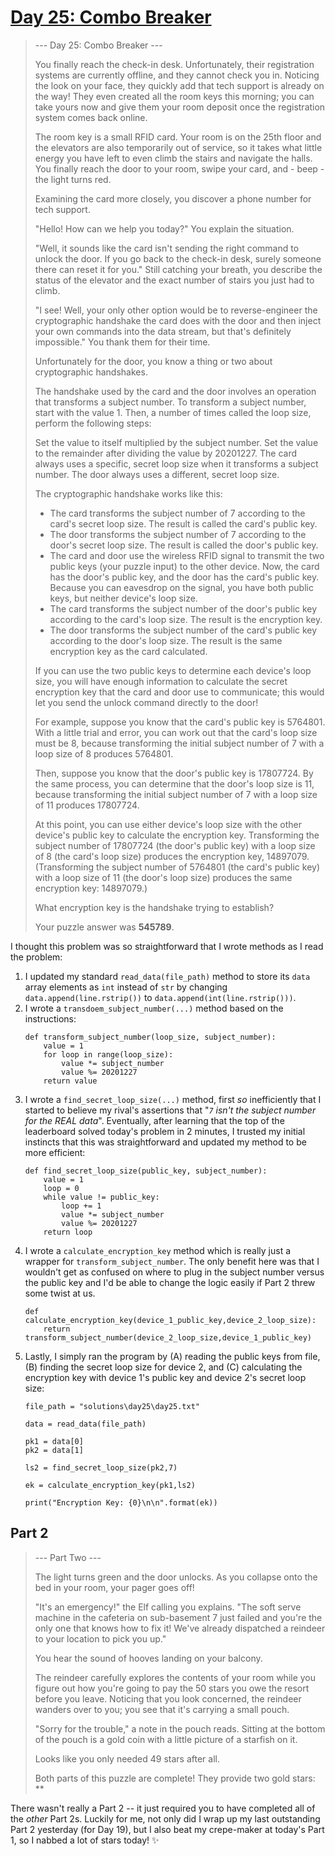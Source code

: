# [Day 25: Combo Breaker](https://adventofcode.com/2020/day/25)
>--- Day 25: Combo Breaker ---
>
>You finally reach the check-in desk. Unfortunately, their registration systems are currently offline, and they cannot check you in. Noticing the look on your face, they quickly add that tech support is already on the way! They even created all the room keys this morning; you can take yours now and give them your room deposit once the registration system comes back online.
>
>The room key is a small RFID card. Your room is on the 25th floor and the elevators are also temporarily out of service, so it takes what little energy you have left to even climb the stairs and navigate the halls. You finally reach the door to your room, swipe your card, and - beep - the light turns red.
>
>Examining the card more closely, you discover a phone number for tech support.
>
>"Hello! How can we help you today?" You explain the situation.
>
>"Well, it sounds like the card isn't sending the right command to unlock the door. If you go back to the check-in desk, surely someone there can reset it for you." Still catching your breath, you describe the status of the elevator and the exact number of stairs you just had to climb.
>
>"I see! Well, your only other option would be to reverse-engineer the cryptographic handshake the card does with the door and then inject your own commands into the data stream, but that's definitely impossible." You thank them for their time.
>
>Unfortunately for the door, you know a thing or two about cryptographic handshakes.
>
>The handshake used by the card and the door involves an operation that transforms a subject number. To transform a subject number, start with the value 1. Then, a number of times called the loop size, perform the following steps:
>
>Set the value to itself multiplied by the subject number.
>Set the value to the remainder after dividing the value by 20201227.
>The card always uses a specific, secret loop size when it transforms a subject number. The door always uses a different, secret loop size.
>
>The cryptographic handshake works like this:
>
>- The card transforms the subject number of 7 according to the card's secret loop size. The result is called the card's public key.
>- The door transforms the subject number of 7 according to the door's secret loop size. The result is called the door's public key.
>- The card and door use the wireless RFID signal to transmit the two public keys (your puzzle input) to the other device. Now, the card has the door's public key, and the door has the card's public key. Because you can eavesdrop on the signal, you have both public keys, but neither device's loop size.
>- The card transforms the subject number of the door's public key according to the card's loop size. The result is the encryption key.
>- The door transforms the subject number of the card's public key according to the door's loop size. The result is the same encryption key as the card calculated.
>
>If you can use the two public keys to determine each device's loop size, you will have enough information to calculate the secret encryption key that the card and door use to communicate; this would let you send the unlock command directly to the door!
>
>For example, suppose you know that the card's public key is 5764801. With a little trial and error, you can work out that the card's loop size must be 8, because transforming the initial subject number of 7 with a loop size of 8 produces 5764801.
>
>Then, suppose you know that the door's public key is 17807724. By the same process, you can determine that the door's loop size is 11, because transforming the initial subject number of 7 with a loop size of 11 produces 17807724.
>
>At this point, you can use either device's loop size with the other device's public key to calculate the encryption key. Transforming the subject number of 17807724 (the door's public key) with a loop size of 8 (the card's loop size) produces the encryption key, 14897079. (Transforming the subject number of 5764801 (the card's public key) with a loop size of 11 (the door's loop size) produces the same encryption key: 14897079.)
>
>What encryption key is the handshake trying to establish?
>
>Your puzzle answer was **545789**.

I thought this problem was so straightforward that I wrote methods as I read the problem:

1. I updated my standard `read_data(file_path)` method to store its `data` array elements as `int` instead of `str` by changing `data.append(line.rstrip())` to `data.append(int(line.rstrip()))`.
2. I wrote a `transdoem_subject_number(...)` method based on the instructions:
    ```
    def transform_subject_number(loop_size, subject_number):
        value = 1
        for loop in range(loop_size):
            value *= subject_number
            value %= 20201227
        return value
    ```
3. I wrote a `find_secret_loop_size(...)` method, first _so_ inefficiently that I started to believe my rival's assertions that "_`7` isn't the subject number for the REAL data_". Eventually, after learning that the top of the leaderboard solved today's problem in 2 minutes, I trusted my initial instincts that this was straightforward and updated my method to be more efficient:
    ```
    def find_secret_loop_size(public_key, subject_number):
        value = 1
        loop = 0
        while value != public_key:
            loop += 1
            value *= subject_number
            value %= 20201227
        return loop
    ```
4. I wrote a `calculate_encryption_key` method which is really just a wrapper for `transform_subject_number`. The only benefit here was that I wouldn't get as confused on where to plug in the subject number versus the public key and I'd be able to change the logic easily if Part 2 threw some twist at us.
    ```
    def calculate_encryption_key(device_1_public_key,device_2_loop_size):
        return transform_subject_number(device_2_loop_size,device_1_public_key)
    ```
5. Lastly, I simply ran the program by (A) reading the public keys from file, (B) finding the secret loop size for device 2, and (C) calculating the encryption key with device 1's public key and device 2's secret loop size:
    ```
    file_path = "solutions\day25\day25.txt"
    
    data = read_data(file_path)

    pk1 = data[0]
    pk2 = data[1]

    ls2 = find_secret_loop_size(pk2,7)

    ek = calculate_encryption_key(pk1,ls2)

    print("Encryption Key: {0}\n\n".format(ek))
    ```

## Part 2
>--- Part Two ---
>
>The light turns green and the door unlocks. As you collapse onto the bed in your room, your pager goes off!
>
>"It's an emergency!" the Elf calling you explains. "The soft serve machine in the cafeteria on sub-basement 7 just failed and you're the only one that knows how to fix it! We've already dispatched a reindeer to your location to pick you up."
>
>You hear the sound of hooves landing on your balcony.
>
>The reindeer carefully explores the contents of your room while you figure out how you're going to pay the 50 stars you owe the resort before you leave. Noticing that you look concerned, the reindeer wanders over to you; you see that it's carrying a small pouch.
>
>"Sorry for the trouble," a note in the pouch reads. Sitting at the bottom of the pouch is a gold coin with a little picture of a starfish on it.
>
>Looks like you only needed 49 stars after all.
>
>Both parts of this puzzle are complete! They provide two gold stars: **

There wasn't really a Part 2 -- it just required you to have completed all of the _other_ Part 2s. Luckily for me, not only did I wrap up my last outstanding Part 2 yesterday (for Day 19), but I also beat my crepe-maker at today's Part 1, so I nabbed a lot of stars today! ✨